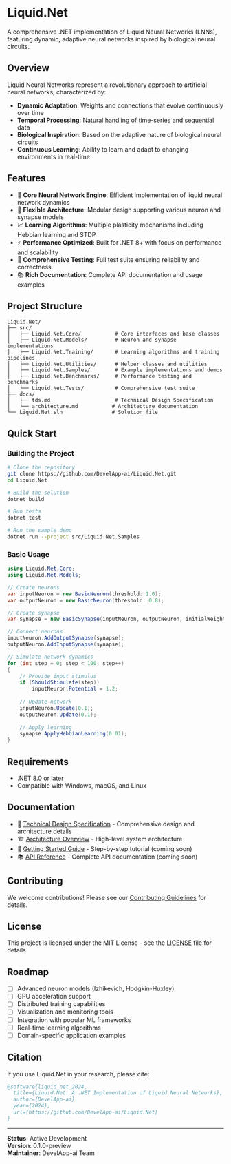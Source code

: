 # Liquid.Net

A comprehensive .NET implementation of Liquid Neural Networks (LNNs), featuring dynamic, adaptive neural networks inspired by biological neural circuits.

## Overview

Liquid Neural Networks represent a revolutionary approach to artificial neural networks, characterized by:
- **Dynamic Adaptation**: Weights and connections that evolve continuously over time
- **Temporal Processing**: Natural handling of time-series and sequential data
- **Biological Inspiration**: Based on the adaptive nature of biological neural circuits
- **Continuous Learning**: Ability to learn and adapt to changing environments in real-time

## Features

- 🧠 **Core Neural Network Engine**: Efficient implementation of liquid neural network dynamics
- 🔗 **Flexible Architecture**: Modular design supporting various neuron and synapse models
- 📈 **Learning Algorithms**: Multiple plasticity mechanisms including Hebbian learning and STDP
- ⚡ **Performance Optimized**: Built for .NET 8+ with focus on performance and scalability
- 🧪 **Comprehensive Testing**: Full test suite ensuring reliability and correctness
- 📚 **Rich Documentation**: Complete API documentation and usage examples

## Project Structure

```
Liquid.Net/
├── src/
│   ├── Liquid.Net.Core/           # Core interfaces and base classes
│   ├── Liquid.Net.Models/         # Neuron and synapse implementations
│   ├── Liquid.Net.Training/       # Learning algorithms and training pipelines
│   ├── Liquid.Net.Utilities/      # Helper classes and utilities
│   ├── Liquid.Net.Samples/        # Example implementations and demos
│   ├── Liquid.Net.Benchmarks/     # Performance testing and benchmarks
│   └── Liquid.Net.Tests/          # Comprehensive test suite
├── docs/
│   ├── tds.md                     # Technical Design Specification
│   └── architecture.md           # Architecture documentation
└── Liquid.Net.sln                # Solution file
```

## Quick Start

### Building the Project

```bash
# Clone the repository
git clone https://github.com/DevelApp-ai/Liquid.Net.git
cd Liquid.Net

# Build the solution
dotnet build

# Run tests
dotnet test

# Run the sample demo
dotnet run --project src/Liquid.Net.Samples
```

### Basic Usage

```csharp
using Liquid.Net.Core;
using Liquid.Net.Models;

// Create neurons
var inputNeuron = new BasicNeuron(threshold: 1.0);
var outputNeuron = new BasicNeuron(threshold: 0.8);

// Create synapse
var synapse = new BasicSynapse(inputNeuron, outputNeuron, initialWeight: 0.5);

// Connect neurons
inputNeuron.AddOutputSynapse(synapse);
outputNeuron.AddInputSynapse(synapse);

// Simulate network dynamics
for (int step = 0; step < 100; step++)
{
    // Provide input stimulus
    if (ShouldStimulate(step))
        inputNeuron.Potential = 1.2;
    
    // Update network
    inputNeuron.Update(0.1);
    outputNeuron.Update(0.1);
    
    // Apply learning
    synapse.ApplyHebbianLearning(0.01);
}
```

## Requirements

- .NET 8.0 or later
- Compatible with Windows, macOS, and Linux

## Documentation

- 📖 [Technical Design Specification](docs/tds.md) - Comprehensive design and architecture details
- 🏗️ [Architecture Overview](docs/architecture.md) - High-level system architecture
- 🚀 [Getting Started Guide](docs/getting-started.md) - Step-by-step tutorial (coming soon)
- 📚 [API Reference](docs/api-reference.md) - Complete API documentation (coming soon)

## Contributing

We welcome contributions! Please see our [Contributing Guidelines](CONTRIBUTING.md) for details.

## License

This project is licensed under the MIT License - see the [LICENSE](LICENSE) file for details.

## Roadmap

- [ ] Advanced neuron models (Izhikevich, Hodgkin-Huxley)
- [ ] GPU acceleration support
- [ ] Distributed training capabilities
- [ ] Visualization and monitoring tools
- [ ] Integration with popular ML frameworks
- [ ] Real-time learning algorithms
- [ ] Domain-specific application examples

## Citation

If you use Liquid.Net in your research, please cite:

```bibtex
@software{liquid_net_2024,
  title={Liquid.Net: A .NET Implementation of Liquid Neural Networks},
  author={DevelApp-ai},
  year={2024},
  url={https://github.com/DevelApp-ai/Liquid.Net}
}
```

---

**Status**: Active Development  
**Version**: 0.1.0-preview  
**Maintainer**: DevelApp-ai Team
